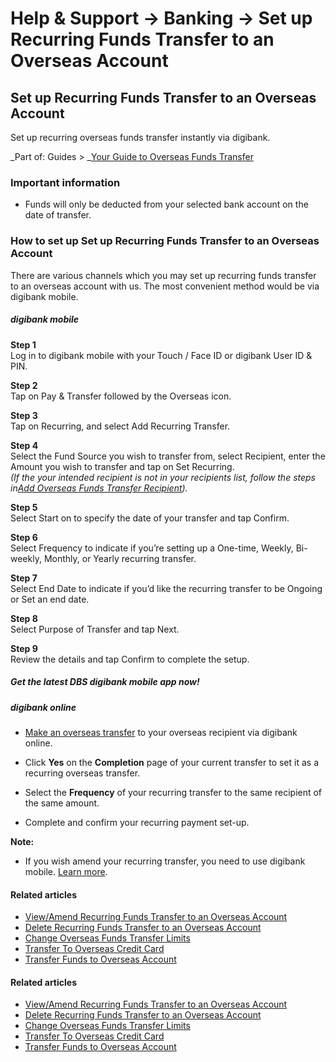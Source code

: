 # Help & Support -> Banking -> Set up Recurring Funds Transfer to an Overseas Account

## Set up Recurring Funds Transfer to an Overseas Account

Set up recurring overseas funds transfer instantly via digibank.

_Part of: Guides > _[Your Guide to Overseas Funds Transfer](https://www.dbs.com.sg/personal/support/guide-remit.html)

### Important information

  * Funds will only be deducted from your selected bank account on the date of transfer.



### How to set up Set up Recurring Funds Transfer to an Overseas Account

There are various channels which you may set up recurring funds transfer to an overseas account with us. The most convenient method would be via digibank mobile.

#####  digibank mobile

**Step 1**  
Log in to digibank mobile with your Touch / Face ID or digibank User ID & PIN. 

**Step 2**  
Tap on Pay & Transfer followed by the Overseas icon. 

**Step 3**  
Tap on Recurring, and select Add Recurring Transfer. 

**Step 4**  
Select the Fund Source you wish to transfer from, select Recipient, enter the Amount you wish to transfer and tap on Set Recurring.   
_(If the your intended recipient is not in your recipients list, follow the steps in[Add Overseas Funds Transfer Recipient](https://www.dbs.com.sg/personal/support/bank-overseas-funds-transfer-remittance-add-recipient.html))._

**Step 5**  
Select Start on to specify the date of your transfer and tap Confirm. 

**Step 6**  
Select Frequency to indicate if you’re setting up a One-time, Weekly, Bi-weekly, Monthly, or Yearly recurring transfer. 

**Step 7**  
Select End Date to indicate if you’d like the recurring transfer to be Ongoing or Set an end date. 

**Step 8**  
Select Purpose of Transfer and tap Next. 

**Step 9**  
Review the details and tap Confirm to complete the setup. 

##### Get the latest DBS digibank mobile app now!

[](https://itunes.apple.com/us/app/dbs-mobile-banking/id1068403826?mt=8) [](https://play.google.com/store/apps/details?id=com.dbs.sg.dbsmbanking) [](https://appgallery.cloud.huawei.com/marketshare/app/C101888471?locale=en_GB&source=appshare&subsource=C101888471)

#####  digibank online

  * [Make an overseas transfer](https://www.dbs.com.sg/personal/support/bank-overseas-funds-transfer-new-remittance.html#digibank-online) to your overseas recipient via digibank online.
  * Click **Yes** on the **Completion** page of your current transfer to set it as a recurring overseas transfer.  

  * Select the **Frequency** of your recurring transfer to the same recipient of the same amount.  

  * Complete and confirm your recurring payment set-up.

  
**Note:**

  * If you wish amend your recurring transfer, you need to use digibank mobile. [Learn more](https://www.dbs.com.sg/personal/support/bank-overseas-funds-transfer-amend-recurring-funds-transfer.html).



#### Related articles

  * [View/Amend Recurring Funds Transfer to an Overseas Account](https://www.dbs.com.sg/personal/support/bank-overseas-funds-transfer-amend-recurring-funds-transfer.html)
  * [Delete Recurring Funds Transfer to an Overseas Account](https://www.dbs.com.sg/personal/support/bank-overseas-funds-transfer-delete-recurring-funds-transfer.html)
  * [Change Overseas Funds Transfer Limits](https://www.dbs.com.sg/personal/support/bank-overseas-funds-transfer-change-funds-transfer-limit.html)
  * [Transfer To Overseas Credit Card](https://www.dbs.com.sg/personal/support/bank-overseas-funds-transfer-funds-transfer-to-overseas-credit-card.html)
  * [Transfer Funds to Overseas Account](https://www.dbs.com.sg/personal/support/bank-overseas-funds-transfer-new-remittance.html)



#### Related articles

  * [View/Amend Recurring Funds Transfer to an Overseas Account](https://www.dbs.com.sg/personal/support/bank-overseas-funds-transfer-amend-recurring-funds-transfer.html)
  * [Delete Recurring Funds Transfer to an Overseas Account](https://www.dbs.com.sg/personal/support/bank-overseas-funds-transfer-delete-recurring-funds-transfer.html)
  * [Change Overseas Funds Transfer Limits](https://www.dbs.com.sg/personal/support/bank-overseas-funds-transfer-change-funds-transfer-limit.html)
  * [Transfer To Overseas Credit Card](https://www.dbs.com.sg/personal/support/bank-overseas-funds-transfer-funds-transfer-to-overseas-credit-card.html)
  * [Transfer Funds to Overseas Account](https://www.dbs.com.sg/personal/support/bank-overseas-funds-transfer-new-remittance.html)


